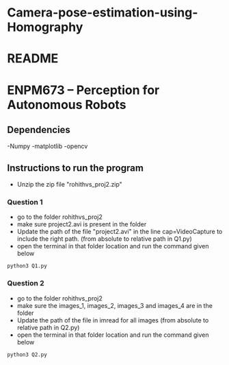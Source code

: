 # Camera-pose-estimation-using-Homography

# README
# ENPM673 – Perception for Autonomous Robots
## Dependencies
-Numpy
-matplotlib
-opencv
## Instructions to run the program
- Unzip the zip file "rohithvs_proj2.zip"
### Question 1
- go to the folder rohithvs_proj2
- make sure project2.avi is present in the folder
- Update the path of the file "project2.avi" in the line cap=VideoCapture to include the right path. (from absolute to relative path in Q1.py)
- open the terminal in that folder location and run the command given below
```
python3 Q1.py
```
### Question 2
- go to the folder rohithvs_proj2
- make sure the images_1, images_2, images_3 and images_4 are in the folder
- Update the path of the file in imread for all images (from absolute to relative path in Q2.py)
- open the terminal in that folder location and run the command given below
```
python3 Q2.py
```
